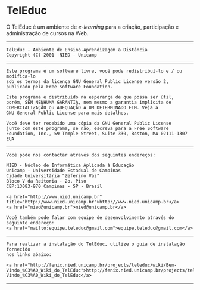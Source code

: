 TelEduc
=======

O TelEduc é um ambiente de <em>e-learning</em> para a criação, participação e administração de cursos na Web.

------------------------------------------------------------------------------

    TelEduc - Ambiente de Ensino-Aprendizagem a Distância
    Copyright (C) 2001  NIED - Unicamp

------------------------------------------------------------------------------

    Este programa é um software livre, você pode redistribuí-lo e / ou modifica-lo
    sob os termos da licença GNU General Public License versão 2,
    publicado pela Free Software Foundation.

    Este programa é distribuído na esperança de que possa ser útil,
    porém, SEM NENHUMA GARANTIA, nem mesmo a garantia implícita de
    COMERCIALIZAÇÃO ou ADEQUAÇÃO A UM DETERMINADO FIM. Veja a
    GNU General Public License para mais detalhes.

    Você deve ter recebido uma cópia da GNU General Public License
    junto com este programa, se não, escreva para a Free Software
    Foundation, Inc., 59 Temple Street, Suite 330, Boston, MA 02111-1307 EUA

------------------------------------------------------------------------------

    Você pode nos contactar através dos seguintes endereços:

    NIED - Núcleo de Informática Aplicada à Educação
    Unicamp - Universidade Estadual de Campinas
    Cidade Universitária "Zeferino Vaz"
    Bloco V da Reitoria - 2o. Piso
    CEP:13083-970 Campinas - SP - Brasil

    <a href="http://www.nied.unicamp.br" title="http://www.nied.unicamp.br">http://www.nied.unicamp.br</a>
    <a href="nied@unicamp.br">nied@unicamp.br</a>

    Você também pode falar com equipe de desenvolvimento através do seguinte endereço:
    <a href="mailto:equipe.teleduc@gmail.com">equipe.teleduc@gmail.com</a>

------------------------------------------------------------------------------

    Para realizar a instalação do TelEduc, utilize o guia de instalação fornecido
    nos links abaixo:
    
    <a href="http://fenix.nied.unicamp.br/projects/teleduc/wiki/Bem-Vindo_%C3%A0_Wiki_do_TelEduc">http://fenix.nied.unicamp.br/projects/teleduc/wiki/Bem-Vindo_%C3%A0_Wiki_do_TelEduc</a>
   

------------------------------------------------------------------------------
